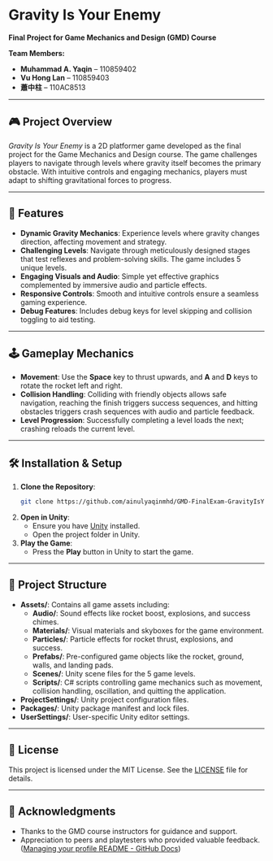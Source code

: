 # Gravity Is Your Enemy

**Final Project for Game Mechanics and Design (GMD) Course**

**Team Members:**

- **Muhammad A. Yaqin** – 110859402  
- **Vu Hong Lan** – 110859403  
- **蕭中柱** – 110AC8513

---

## 🎮 Project Overview

*Gravity Is Your Enemy* is a 2D platformer game developed as the final project for the Game Mechanics and Design course. The game challenges players to navigate through levels where gravity itself becomes the primary obstacle. With intuitive controls and engaging mechanics, players must adapt to shifting gravitational forces to progress.

---

## 🚀 Features

- **Dynamic Gravity Mechanics**: Experience levels where gravity changes direction, affecting movement and strategy.
- **Challenging Levels**: Navigate through meticulously designed stages that test reflexes and problem-solving skills. The game includes 5 unique levels.
- **Engaging Visuals and Audio**: Simple yet effective graphics complemented by immersive audio and particle effects.
- **Responsive Controls**: Smooth and intuitive controls ensure a seamless gaming experience.
- **Debug Features**: Includes debug keys for level skipping and collision toggling to aid testing.

---

## 🕹️ Gameplay Mechanics

- **Movement**: Use the **Space** key to thrust upwards, and **A** and **D** keys to rotate the rocket left and right.
- **Collision Handling**: Colliding with friendly objects allows safe navigation, reaching the finish triggers success sequences, and hitting obstacles triggers crash sequences with audio and particle feedback.
- **Level Progression**: Successfully completing a level loads the next; crashing reloads the current level.

---

## 🛠️ Installation & Setup

1. **Clone the Repository**:
   ```bash
   git clone https://github.com/ainulyaqinmhd/GMD-FinalExam-GravityIsYourEnemy.git
   ```
2. **Open in Unity**:
   - Ensure you have [Unity](https://unity.com/) installed.
   - Open the project folder in Unity.
3. **Play the Game**:
   - Press the **Play** button in Unity to start the game.

---

## 📁 Project Structure

- **Assets/**: Contains all game assets including:
  - **Audio/**: Sound effects like rocket boost, explosions, and success chimes.
  - **Materials/**: Visual materials and skyboxes for the game environment.
  - **Particles/**: Particle effects for rocket thrust, explosions, and success.
  - **Prefabs/**: Pre-configured game objects like the rocket, ground, walls, and landing pads.
  - **Scenes/**: Unity scene files for the 5 game levels.
  - **Scripts/**: C# scripts controlling game mechanics such as movement, collision handling, oscillation, and quitting the application.
- **ProjectSettings/**: Unity project configuration files.
- **Packages/**: Unity package manifest and lock files.
- **UserSettings/**: User-specific Unity editor settings.

---

## 📄 License

This project is licensed under the MIT License. See the [LICENSE](LICENSE) file for details.

---

## 🤝 Acknowledgments

- Thanks to the GMD course instructors for guidance and support.
- Appreciation to peers and playtesters who provided valuable feedback. ([Managing your profile README - GitHub Docs](https://docs.github.com/en/account-and-profile/setting-up-and-managing-your-github-profile/customizing-your-profile/managing-your-profile-readme?utm_source=chatgpt.com))

